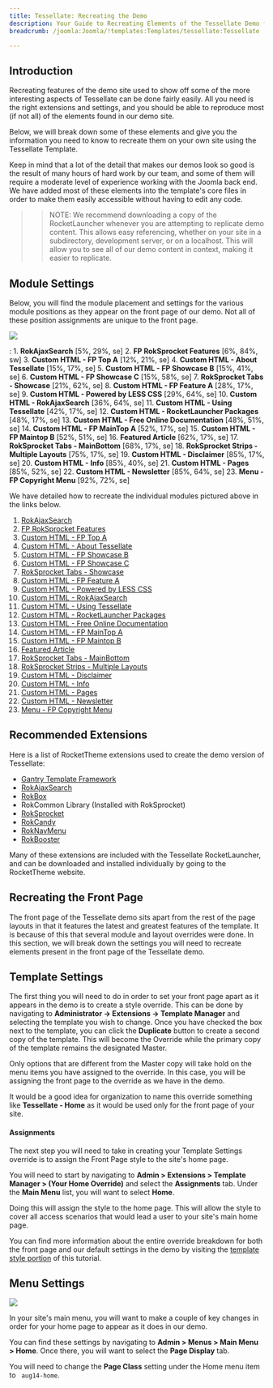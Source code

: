 ```yaml
---
title: Tessellate: Recreating the Demo
description: Your Guide to Recreating Elements of the Tessellate Demo for Joomla
breadcrumb: /joomla:Joomla/!templates:Templates/tessellate:Tessellate

---
```


Introduction
-----

Recreating features of the demo site used to show off some of the more interesting aspects of Tessellate can be done fairly easily. All you need is the right extensions and settings, and you should be able to reproduce most (if not all) of the elements found in our demo site.

Below, we will break down some of these elements and give you the information you need to know to recreate them on your own site using the Tessellate Template.

Keep in mind that a lot of the detail that makes our demos look so good is the result of many hours of hard work by our team, and some of them will require a moderate level of experience working with the Joomla back end. We have added most of these elements into the template's core files in order to make them easily accessible without having to edit any code.

>> NOTE: We recommend downloading a copy of the RocketLauncher whenever you are attempting to replicate demo content. This allows easy referencing, whether on your site in a subdirectory, development server, or on a localhost. This will allow you to see all of our demo content in context, making it easier to replicate.

Module Settings
-----

Below, you will find the module placement and settings for the various module positions as they appear on the front page of our demo. Not all of these position assignments are unique to the front page.

![][template2]

:   1. **RokAjaxSearch**  [5%, 29%, se]
    2. **FP RokSprocket Features**  [6%, 84%, sw]
    3. **Custom HTML - FP Top A**  [12%, 21%, se]
    4. **Custom HTML - About Tessellate**  [15%, 17%, se]
    5. **Custom HTML - FP Showcase B**  [15%, 41%, se]
    6. **Custom HTML - FP Showcase C**  [15%, 58%, se]
    7. **RokSprocket Tabs - Showcase**  [21%, 62%, se]
    8. **Custom HTML - FP Feature A**  [28%, 17%, se]
    9. **Custom HTML - Powered by LESS CSS**  [29%, 64%, se]
    10. **Custom HTML - RokAjaxSearch**  [36%, 64%, se]
    11. **Custom HTML - Using Tessellate**  [42%, 17%, se]
    12. **Custom HTML - RocketLauncher Packages** [48%, 17%, se]
    13. **Custom HTML - Free Online Documentation** [48%, 51%, se]
    14. **Custom HTML - FP MainTop A** [52%, 17%, se]
    15. **Custom HTML - FP Maintop B** [52%, 51%, se]
    16. **Featured Article** [62%, 17%, se]
    17. **RokSprocket Tabs - MainBottom** [68%, 17%, se]
    18. **RokSprocket Strips - Multiple Layouts** [75%, 17%, se]
    19. **Custom HTML - Disclaimer** [85%, 17%, se]
    20. **Custom HTML - Info** [85%, 40%, se]
    21. **Custom HTML - Pages** [85%, 52%, se]
    22. **Custom HTML - Newsletter** [85%, 64%, se]
    23. **Menu - FP Copyright Menu** [92%, 72%, se]

We have detailed how to recreate the individual modules pictured above in the links below.

1. [RokAjaxSearch][module1]
2. [FP RokSprocket Features][module2]
3. [Custom HTML - FP Top A][module3]
4. [Custom HTML - About Tessellate][module4]
5. [Custom HTML - FP Showcase B][module5]
6. [Custom HTML - FP Showcase C][module6]
7. [RokSprocket Tabs - Showcase][module7]
8. [Custom HTML - FP Feature A][module8]
9. [Custom HTML - Powered by LESS CSS][module9]
10. [Custom HTML - RokAjaxSearch][module10]
11. [Custom HTML - Using Tessellate][module11]
12. [Custom HTML - RocketLauncher Packages][module22]
13. [Custom HTML - Free Online Documentation][module23]
14. [Custom HTML - FP MainTop A][module12]
15. [Custom HTML - FP Maintop B][module13]
16. [Featured Article][module14]
17. [RokSprocket Tabs - MainBottom][module15]
18. [RokSprocket Strips - Multiple Layouts][module16]
19. [Custom HTML - Disclaimer][module17]
20. [Custom HTML - Info][module18]
21. [Custom HTML - Pages][module19]
22. [Custom HTML - Newsletter][module20]
23. [Menu - FP Copyright Menu][module21]


Recommended Extensions
-----

Here is a list of RocketTheme extensions used to create the demo version of Tessellate:

* [Gantry Template Framework][gantry]
* [RokAjaxSearch][rokajaxsearch]
* [RokBox][rokbox]
* RokCommon Library (Installed with RokSprocket)
* [RokSprocket][roksprocket]
* [RokCandy][rokcandy]
* [RokNavMenu][roknavmenu]
* [RokBooster][rokbooster]

Many of these extensions are included with the Tessellate RocketLauncher, and can be downloaded and installed individually by going to the RocketTheme website.

Recreating the Front Page
-----

The front page of the Tessellate demo sits apart from the rest of the page layouts in that it features the latest and greatest features of the template. It is because of this that several module and layout overrides were done. In this section, we will break down the settings you will need to recreate elements present in the front page of the Tessellate demo.

Template Settings
-----

The first thing you will need to do in order to set your front page apart as it appears in the demo is to create a style override. This can be done by navigating to **Administrator -> Extensions -> Template Manager** and selecting the template you wish to change.  Once you have checked the box next to the template, you can click the **Duplicate** button to create a second copy of the template. This will become the Override while the primary copy of the template remains the designated Master.

Only options that are different from the Master copy will take hold on the menu items you have assigned to the override. In this case, you will be assigning the front page to the override as we have in the demo.

It would be a good idea for organization to name this override something like **Tessellate - Home** as it would be used only for the front page of your site.

#### Assignments

The next step you will need to take in creating your Template Settings override is to assign the Front Page style to the site's home page. 

You will need to start by navigating to **Admin > Extensions > Template Manager > (Your Home Override)** and select the **Assignments** tab. Under the **Main Menu** list, you will want to select **Home**.

Doing this will assign the style to the home page. This will allow the style to cover all access scenarios that would lead a user to your site's main home page.

You can find more information about the entire override breakdown for both the front page and our default settings in the demo by visiting the [template style portion][demooverride] of this tutorial.

Menu Settings
-----

![][mainmenu]

In your site's main menu, you will want to make a couple of key changes in order for your home page to appear as it does in our demo.

You can find these settings by navigating to **Admin > Menus > Main Menu > Home**. Once there, you will want to select the **Page Display** tab.

You will need to change the **Page Class** setting under the Home menu item to ` aug14-home`.

[gantry]: http://gantry.org/downloads
[rokajaxsearch]: http://www.rockettheme.com/joomla/extensions/rokajaxsearch
[rokbox]: http://www.rockettheme.com/joomla/extensions/rokbox
[roksprocket]: http://www.rockettheme.com/joomla/extensions/roksprocket
[template2]: assets/tessellate2.jpg
[demooverride]: demo_override.md
[roknavmenu]: http://www.rockettheme.com/joomla/extensions/roknavmenu
[rokbooster]: http://www.rockettheme.com/joomla/extensions/rokbooster
[rokcandy]: http://www.rockettheme.com/joomla/extensions/rokcandy
[module1]: demo_module_1.md
[module2]: demo_module_2.md
[module3]: demo_module_3.md
[module4]: demo_module_4.md
[module5]: demo_module_5.md
[module6]: demo_module_6.md
[module7]: demo_module_7.md
[module8]: demo_module_8.md
[module9]: demo_module_9.md
[module10]: demo_module_10.md
[module11]: demo_module_11.md
[module12]: demo_module_12.md
[module13]: demo_module_13.md
[module14]: demo_module_14.md
[module15]: demo_module_15.md
[module16]: demo_module_16.md
[module17]: demo_module_17.md
[module18]: demo_module_18.md
[module19]: demo_module_19.md
[module20]: demo_module_20.md
[module21]: demo_module_21.md
[module22]: demo_module_22.md
[module23]: demo_module_23.md
[mainmenu]: assets/menu_1.jpeg
[article]: assets/article.jpg
[demo11]: assets/demo_10.jpeg
[mobile]: assets/mobilemenu.jpeg
[mobile2]: mobilemenu.md
[sidepanelmodule]: demo_module_10.md
[sidepanel]: assets/sidepanel.jpeg
